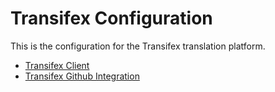 # Transifex Configuration

This is the configuration for the Transifex translation platform.

- [Transifex Client](https://docs.transifex.com/client/introduction)
- [Transifex Github Integration](https://docs.transifex.com/integrations/github/)
